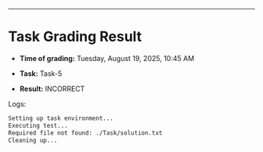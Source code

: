 
---
# Task Grading Result

- **Time of grading:** Tuesday, August 19, 2025, 10:45 AM

- **Task:** Task-5

- **Result:** INCORRECT


Logs:
```bash
Setting up task environment...
Executing test...
Required file not found: ./Task/solution.txt
Cleaning up...
```
